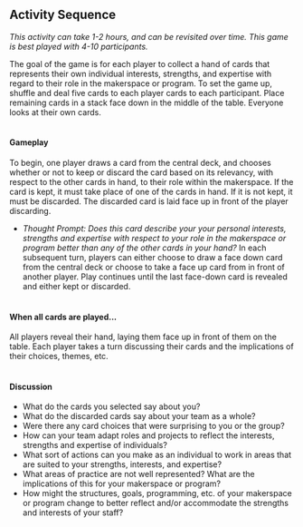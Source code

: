## Activity Sequence
*This activity can take 1-2 hours, and can be revisited over time. This game is best played with 4-10 participants.*

The goal of the game is for each player to collect a hand of cards that represents their own individual interests, strengths, and expertise with regard to their role in the makerspace or program. To set the game up, shuffle and deal five cards to each player cards to each participant. Place remaining cards in a stack face down in the middle of the table. Everyone looks at their own cards.
<br/><br/>
#### Gameplay
To begin, one player draws a card from the central deck, and chooses whether or not to keep or discard the card based on its relevancy, with respect to the other cards in hand, to their role within the makerspace. If the card is kept, it must take place of one of the cards in hand. If it is not kept, it must be discarded.  The discarded card is laid face up in front of the player discarding.
* *Thought Prompt: Does this card describe your your personal interests, strengths and expertise with respect to your role in the makerspace or program better than any of the other cards in your hand?* 
In each subsequent turn, players can either choose to draw a face down card from the central deck or choose to take a face up card from in front of another player. Play continues until the last face-down card is revealed and either kept or discarded.
<br/><br/>
#### When all cards are played...
All players reveal their hand, laying them face up in front of them on the table. Each player takes a turn discussing their cards and the implications of their choices, themes, etc.
<br/><br/>
#### Discussion
* What do the cards you selected say about you?
* What do the discarded cards say about your team as a whole?
* Were there any card choices that were surprising to you or the group?
* How can your team adapt roles and projects to reflect the interests, strengths and expertise of individuals?
* What sort of actions can you make as an individual to work in areas that are suited to your strengths, interests, and expertise?
* What areas of practice are not well represented? What are the implications of this for your makerspace or program? 
* How might the structures, goals, programming, etc. of your makerspace or program change to better reflect and/or accommodate the strengths and interests of your staff?

